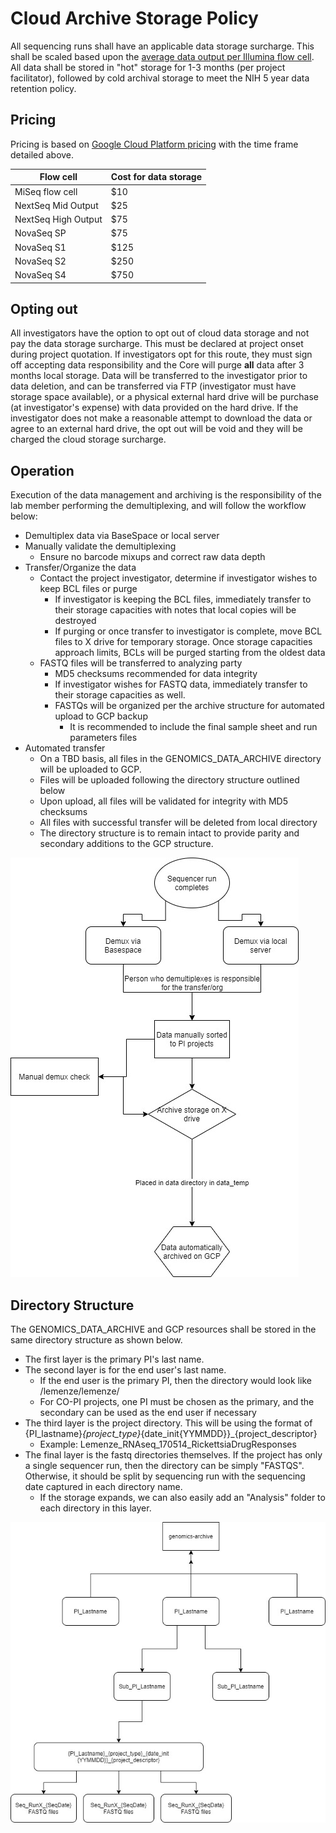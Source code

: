 # Cloud Archive Storage Policy
All sequencing runs shall have an applicable data storage surcharge. This shall be scaled based upon the [average data output per Illumina flow cell](https://support.illumina.com/bulletins/2018/01/approximate-sizes-of-sequencing-run-output-folders.html). All data shall be stored in "hot" storage for 1-3 months (per project facilitator), followed by cold archival storage to meet the NIH 5 year data retention policy. 

## Pricing
Pricing is based on [Google Cloud Platform pricing](https://cloud.google.com/products/calculator) with the time frame detailed above. 

Flow cell | Cost for data storage  
--- | --- 
MiSeq flow cell | $10
NextSeq Mid Output | $25 
NextSeq High Output | $75
NovaSeq SP | $75
NovaSeq S1 | $125
NovaSeq S2 | $250
NovaSeq S4 | $750

## Opting out
All investigators have the option to opt out of cloud data storage and not pay the data storage surcharge. This must be declared at project onset during project quotation. If investigators opt for this route, they must sign off accepting data responsibility and the Core will purge **all** data after 3 months local storage. Data will be transferred to the investigator prior to data deletion, and can be transferred via FTP (investigator must have storage space available), or a physical external hard drive will be purchase (at investigator's expense) with data provided on the hard drive. If the investigator does not make a reasonable attempt to download the data or agree to an external hard drive, the opt out will be void and they will be charged the cloud storage surcharge. 

## Operation
Execution of the data management and archiving is the responsibility of the lab member performing the demultiplexing, and will follow the workflow below:
- Demultiplex data via BaseSpace or local server
- Manually validate the demultiplexing
    - Ensure no barcode mixups and correct raw data depth
- Transfer/Organize the data
    - Contact the project investigator, determine if investigator wishes to keep BCL files or purge
        - If investigator is keeping the BCL files, immediately transfer to their storage capacities with notes that local copies will be destroyed
        - If purging or once transfer to investigator is complete, move BCL files to X drive for temporary storage. Once storage capacities approach limits, BCLs will be purged starting from the oldest data
    - FASTQ files will be transferred to analyzing party
        - MD5 checksums recommended for data integrity
        - If investigator wishes for FASTQ data, immediately transfer to their storage capacities as well. 
        - FASTQs will be organized per the archive structure for automated upload to GCP backup
            - It is recommended to include the final sample sheet and run parameters files
- Automated transfer
    - On a TBD basis, all files in the GENOMICS_DATA_ARCHIVE directory will be uploaded to GCP. 
    - Files will be uploaded following the directory structure outlined below
    - Upon upload, all files will be validated for integrity with MD5 checksums
    - All files with successful transfer will be deleted from local directory
    - The directory structure is to remain intact to provide parity and secondary additions to the GCP structure. 

![Workflow](./img/ArchiveWorkflow.jpg)

## Directory Structure
The GENOMICS_DATA_ARCHIVE and GCP resources shall be stored in the same directory structure as shown below. 
- The first layer is the primary PI's last name.
- The second layer is for the end user's last name.
    - If the end user is the primary PI, then the directory would look like /lemenze/lemenze/
    - For CO-PI projects, one PI must be chosen as the primary, and the secondary can be used as the end user if necessary
- The third layer is the project directory. This will be using the format of {PI_lastname}_{project_type}_{date_init{YYMMDD}}_{project_descriptor}
    - Example: Lemenze_RNAseq_170514_RickettsiaDrugResponses
- The final layer is the fastq directories themselves. If the project has only a single sequencer run, then the directory can be simply "FASTQS". Otherwise, it should be split by sequencing run with the sequencing date captured in each directory name. 
    - If the storage expands, we can also easily add an "Analysis" folder to each directory in this layer. 

![Structure](./img/ArchiveStructure.jpg)
